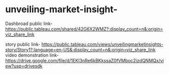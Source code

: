 # unveiling-market-insight-


Dashbroad public link-https://public.tableau.com/shared/42G6X2WMZ?:display_count=n&:origin=viz_share_link


story public link- https://public.tableau.com/views/unveilingmarketinsights-story/Story1?:language=en-US&:display_count=n&:origin=viz_share_link
video demonstration link- https://drive.google.com/file/d/1EKl3nRe6kBKkssaZ0fVMboc2izdQNMQx/view?usp=drivesdk
